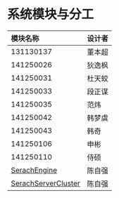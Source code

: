 # 系统模块与分工 #

| 模块名称 | 设计者 | 
| :--- | :--- |  
|131130137  |董本超  |   
|141250026  |狄逸枫|     
|141250031  |杜天蛟|     
|141250033  |段正谋|     
|141250035  |范炜|     
|141250042  |韩梦虞|    
|141250043  |韩奇|     
|141250106  |申彬|     
|141250110  |侍硕|   
| [SerachEngine](SerachEngine.md)  |陈自强| 
| [SerachServerCluster](SerachServerCluster.md)  |陈自强| 
